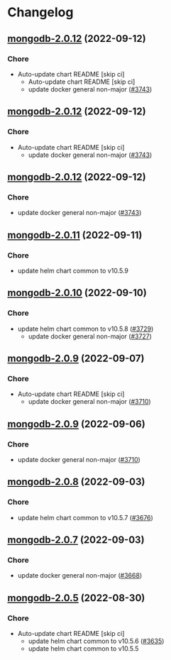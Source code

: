 # Changelog



## [mongodb-2.0.12](https://github.com/truecharts/charts/compare/mongodb-2.0.11...mongodb-2.0.12) (2022-09-12)

### Chore

- Auto-update chart README [skip ci]
  - Auto-update chart README [skip ci]
  - update docker general non-major ([#3743](https://github.com/truecharts/charts/issues/3743))




## [mongodb-2.0.12](https://github.com/truecharts/charts/compare/mongodb-2.0.11...mongodb-2.0.12) (2022-09-12)

### Chore

- Auto-update chart README [skip ci]
  - update docker general non-major ([#3743](https://github.com/truecharts/charts/issues/3743))




## [mongodb-2.0.12](https://github.com/truecharts/charts/compare/mongodb-2.0.11...mongodb-2.0.12) (2022-09-12)

### Chore

- update docker general non-major ([#3743](https://github.com/truecharts/charts/issues/3743))




## [mongodb-2.0.11](https://github.com/truecharts/charts/compare/mongodb-2.0.10...mongodb-2.0.11) (2022-09-11)

### Chore

- update helm chart common to v10.5.9




## [mongodb-2.0.10](https://github.com/truecharts/charts/compare/mongodb-2.0.9...mongodb-2.0.10) (2022-09-10)

### Chore

- update helm chart common to v10.5.8 ([#3729](https://github.com/truecharts/charts/issues/3729))
  - update docker general non-major ([#3727](https://github.com/truecharts/charts/issues/3727))




## [mongodb-2.0.9](https://github.com/truecharts/charts/compare/mongodb-2.0.8...mongodb-2.0.9) (2022-09-07)

### Chore

- Auto-update chart README [skip ci]
  - update docker general non-major ([#3710](https://github.com/truecharts/charts/issues/3710))




## [mongodb-2.0.9](https://github.com/truecharts/charts/compare/mongodb-2.0.8...mongodb-2.0.9) (2022-09-06)

### Chore

- update docker general non-major ([#3710](https://github.com/truecharts/charts/issues/3710))




## [mongodb-2.0.8](https://github.com/truecharts/charts/compare/mongodb-2.0.7...mongodb-2.0.8) (2022-09-03)

### Chore

- update helm chart common to v10.5.7 ([#3676](https://github.com/truecharts/charts/issues/3676))




## [mongodb-2.0.7](https://github.com/truecharts/charts/compare/mongodb-2.0.6...mongodb-2.0.7) (2022-09-03)

### Chore

- update docker general non-major ([#3668](https://github.com/truecharts/charts/issues/3668))





## [mongodb-2.0.5](https://github.com/truecharts/charts/compare/mongodb-2.0.3...mongodb-2.0.5) (2022-08-30)

### Chore

- Auto-update chart README [skip ci]
  - update helm chart common to v10.5.6 ([#3635](https://github.com/truecharts/charts/issues/3635))
  - update helm chart common to v10.5.5

